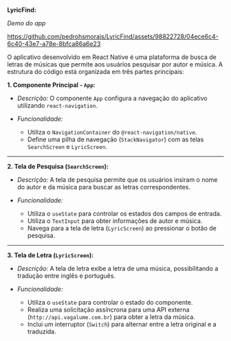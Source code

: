 **LyricFind:**

*Demo do app*

https://github.com/pedrohsmorais/LyricFind/assets/98822728/04ece6c4-6c40-43e7-a78e-8bfca86a6e23

O aplicativo desenvolvido em React Native é uma plataforma de busca de letras de músicas que permite aos usuários pesquisar por autor e música. A estrutura do código está organizada em três partes principais:

**1. Componente Principal - `App`:**

- *Descrição:*
  O componente `App` configura a navegação do aplicativo utilizando `react-navigation`.

- *Funcionalidade:*
  - Utiliza o `NavigationContainer` do `@react-navigation/native`.
  - Define uma pilha de navegação (`StackNavigator`) com as telas `SearchScreen` e `LyricScreen`.

---




**2. Tela de Pesquisa (`SearchScreen`):**

- *Descrição:*
  A tela de pesquisa permite que os usuários insiram o nome do autor e da música para buscar as letras correspondentes.

- *Funcionalidade:*
  - Utiliza o `useState` para controlar os estados dos campos de entrada.
  - Utiliza o `TextInput` para obter informações de autor e música.
  - Navega para a tela de letra (`LyricScreen`) ao pressionar o botão de pesquisa.

---

**3. Tela de Letra (`LyricScreen`):**

- *Descrição:*
  A tela de letra exibe a letra de uma música, possibilitando a tradução entre inglês e português.

- *Funcionalidade:*
  - Utiliza o `useState` para controlar o estado do componente.
  - Realiza uma solicitação assíncrona para uma API externa (`http://api.vagalume.com.br`) para obter a letra da música.
  - Inclui um interruptor (`Switch`) para alternar entre a letra original e a traduzida.
